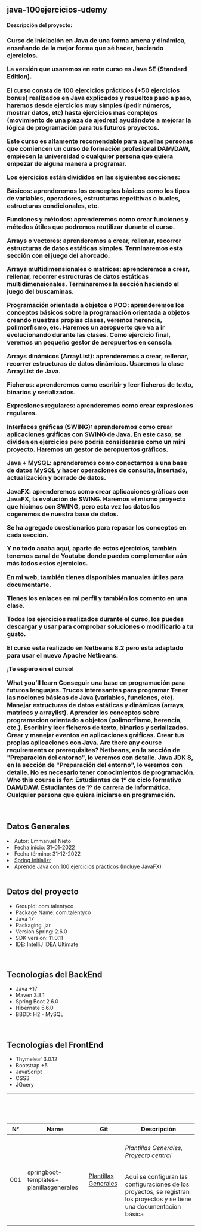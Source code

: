 <h2>java-100ejercicios-udemy</h2><h4></h4>
<h4>Descripción del proyecto: </h4><h3>
Curso de iniciación en Java de una forma amena y dinámica, enseñando de la mejor forma que sé hacer, haciendo ejercicios.

La versión que usaremos en este curso es Java SE (Standard Edition).

El curso consta de 100 ejercicios prácticos (+50 ejercicios bonus) realizados en Java explicados y resueltos paso a paso, haremos desde ejercicios muy simples (pedir números, mostrar datos, etc) hasta ejercicios mas complejos (movimiento de una pieza de ajedrez) ayudándote a mejorar la lógica de programación para tus futuros proyectos.

Este curso es altamente recomendable para aquellas personas que comiencen un curso de formación profesional DAM/DAW, empiecen la universidad o cualquier persona que quiera empezar de alguna manera a programar.

Los ejercicios están divididos en las siguientes secciones:

Básicos: aprenderemos los conceptos básicos como los tipos de variables, operadores, estructuras repetitivas o bucles, estructuras condicionales, etc.

Funciones y métodos: aprenderemos como crear funciones y métodos útiles que podremos reutilizar durante el curso.

Arrays o vectores: aprenderemos a crear, rellenar, recorrer estructuras de datos estáticas simples. Terminaremos esta sección con el juego del ahorcado.

Arrays multidimensionales o matrices: aprenderemos a crear, rellenar, recorrer estructuras de datos estáticas multidimensionales. Terminaremos la sección haciendo el juego del buscaminas.

Programación orientada a objetos o POO: aprenderemos los conceptos básicos sobre la programación orientada a objetos creando nuestras propias clases, veremos herencia, polimorfismo, etc. Haremos un aeropuerto que va a ir evolucionando durante las clases. Como ejercicio final, veremos un pequeño gestor de aeropuertos en consola.

Arrays dinámicos (ArrayList): aprenderemos a crear, rellenar, recorrer estructuras de datos dinámicas. Usaremos la clase ArrayList de Java.

Ficheros: aprenderemos como escribir y leer ficheros de texto, binarios y serializados.

Expresiones regulares: aprenderemos como crear expresiones regulares.

Interfaces gráficas (SWING): aprenderemos como crear aplicaciones gráficas con SWING de Java. En este caso, se dividen en ejercicios pero podría considerarse como un mini proyecto. Haremos un gestor de aeropuertos gráficos.

Java + MySQL: aprenderemos como conectarnos a una base de datos MySQL y hacer operaciones de consulta, insertado, actualización y borrado de datos.

JavaFX: aprenderemos como crear aplicaciones gráficas con JavaFX, la evolución de SWING. Haremos el mismo proyecto que hicimos con SWING, pero esta vez los datos los cogeremos de nuestra base de datos.

Se ha agregado cuestionarios para repasar los conceptos en cada sección.

Y no todo acaba aquí, aparte de estos ejercicios, también tenemos canal de Youtube donde puedes complementar aún más todos estos ejercicios.

En mi web, también tienes disponibles manuales útiles para documentarte.

Tienes los enlaces en mi perfil y también los comento en una clase.

Todos los ejercicios realizados durante el curso, los puedes descargar y usar para comprobar soluciones o modificarlo a tu gusto.

El curso esta realizado en Netbeans 8.2 pero esta adaptado para usar el nuevo Apache Netbeans.

¡Te espero en el curso!

What you’ll learn
Conseguir una base en programación para futuros lenguajes.
Trucos interesantes para programar
Tener las nociones básicas de Java (variables, funciones, etc).
Manejar estructuras de datos estáticas y dinámicas (arrays, matrices y arraylist).
Aprender los conceptos sobre programacion orientado a objetos (polimorfismo, herencia, etc.).
Escribir y leer ficheros de texto, binarios y serializados.
Crear y manejar eventos en aplicaciones gráficas.
Crear tus propias aplicaciones con Java.
Are there any course requirements or prerequisites?
Netbeans, en la sección de "Preparación del entorno", lo veremos con detalle.
Java JDK 8, en la sección de "Preparación del entorno", lo veremos con detalle.
No es necesario tener conocimientos de programación.
Who this course is for:
Estudiantes de 1º de ciclo formativo DAM/DAW.
Estudiantes de 1º de carrera de informática.
Cualquier persona que quiera iniciarse en programación.</h3>
<br>
<h2>Datos Generales</h2>
<li>Autor: Emmanuel Nieto</li>
<li>Fecha inicio: 31-01-2022</li>
<li>Fecha término: 31-12-2022</li>
<li><a href="https://start.spring.io/">Spring Initializr</a></li>
<li><a href="https://www.udemy.com/course/aprende-java-con-100-ejercicios-practicos/learn/lecture/11037412#overview" target="_blank">Aprende Java con 100 ejercicios prácticos (Incluye JavaFX)
</a></li>

<br>

<h2>Datos del proyecto</h2>
<ul>
    <li>GroupId: com.talentyco</li>
    <li>Package Name: com.talentyco</li>
    <li>Java 17</li>
    <li>Packaging .jar</li>
    <li>Version Spring: 2.6.0</li>
    <li>SDK version: 11.0.11</li>
    <li>IDE: IntelliJ IDEA Ultimate</li>
</ul>
<br>
<h2>Tecnologías del BackEnd</h2>
<ul>
    <li>Java +17</li>
    <li>Maven 3.8.1</li>
    <li>Spring Boot 2.6.0</li>
    <li>Hibernate 5.6.0</li>
    <li>BBDD: H2 - MySQL</li>
</ul>
<br>
<h2>Tecnologías del FrontEnd</h2>
<ul>
    <li>Thymeleaf 3.0.12</li>
    <li>Bootstrap +5</li>
    <li>JavaScript</li>
    <li>CSS3</li>
    <li>JQuery</li>
</ul>
<hr><br><br><br>
<table>
        <thead>
            <tr>
                <th>N°</th>
                <th>Name</th>
                <th>Git</th>
                <th>Descripción</th>
            </tr>
        </thead>
        <tbody>
            <tr>
                <td>001</td>
                <td>springboot-templates-planillasgenerales</td>
                <td>
                    <a href="https://github.com/Emmanuel-Spring/springboot-templates-planillasgenerales">Plantillas Generales</a>
                </td>
                <td>
                    <h6>Plantillas Generales, Proyecto central</h6>
                    <p>Aquí se configuran las configuraciones de los proyectos, se registran los proyectos y se tiene una documentacion básica</p>
                </td>
            </tr>
            <tbody>
</table>

